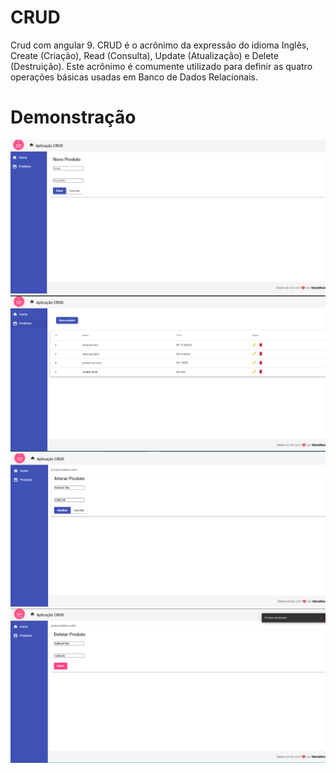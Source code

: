 # CRUD
Crud com angular 9.
CRUD é o acrônimo da expressão do idioma Inglês, Create (Criação),
Read (Consulta), Update (Atualização) e Delete (Destruição). Este acrônimo é comumente utilizado para definir as quatro operações básicas usadas em Banco de Dados Relacionais.

# Demonstração 

![CRUD](https://github.com/MariaMuniz/CRUD/blob/master/img/img1.png)
![CRUD](https://github.com/MariaMuniz/CRUD/blob/master/img/img2.png)
![CRUD](https://github.com/MariaMuniz/CRUD/blob/master/img/img3.png)
![CRUD](https://github.com/MariaMuniz/CRUD/blob/master/img/img4.png)
